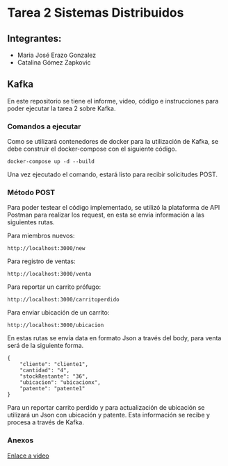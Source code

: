 # Tarea 2 Sistemas Distribuidos

## Integrantes:
- Maria José Erazo Gonzalez
- Catalina Gómez Zapkovic

## Kafka

En este repositorio se tiene el informe, video, código e instrucciones para poder ejecutar la tarea 2 sobre Kafka.

### Comandos a ejecutar

Como se utilizará contenedores de docker para la utilización de Kafka, se debe construir el docker-compose con el siguiente código.

```
docker-compose up -d --build

```
Una vez ejecutado el comando, estará listo para recibir solicitudes POST.


### Método POST

Para poder testear el código implementado, se utilizó la plataforma de API Postman para realizar los request, en esta se envía información a las siguientes rutas.

Para miembros nuevos:

```
http://localhost:3000/new
```

Para registro de ventas:

```
http://localhost:3000/venta
```

Para reportar un carrito prófugo:

```
http://localhost:3000/carritoperdido
```

Para enviar ubicación de un carrito:

```
http://localhost:3000/ubicacion
```

En estas rutas se envía data en formato Json a través del body, para venta será de la siguiente forma.

```
{
    "cliente": "cliente1",
    "cantidad": "4",
    "stockRestante": "36",
    "ubicacion": "ubicacionx",
    "patente": "patente1"
}
```
Para un reportar carrito perdido y para actualización de ubicación se utilizará un Json con ubicación y patente.
Esta información se recibe y procesa a través de Kafka.


### Anexos

[Enlace a video](https://drive.google.com/drive/folders/1t01ZKLOTjSJBgPLkujt7UBCZnZo1x7Yt?usp=sharing)
